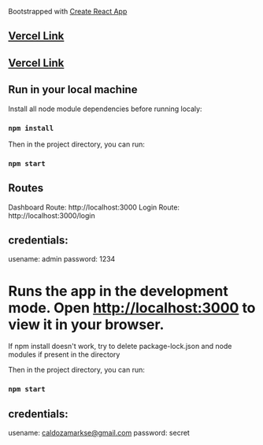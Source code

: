 Bootstrapped with [Create React App](https://github.com/facebook/create-react-app)


## [Vercel Link](https://test-dashboard-gamma.vercel.app)


## [Vercel Link](https://test-dashboard-v2.vercel.app/login)


## Run in your local machine

Install all node module dependencies before running localy:

### `npm install`

Then in the project directory, you can run:

### `npm start`

## Routes

Dashboard Route: http://localhost:3000
Login Route: http://localhost:3000/login

## credentials:

usename: admin
password: 1234

Runs the app in the development mode.
Open [http://localhost:3000](http://localhost:3000) to view it in your browser.
=======
If npm install doesn't work, try to delete package-lock.json and node modules if present in the directory

Then in the project directory, you can run:

### `npm start`

## credentials:
usename: caldozamarkse@gmail.com
password: secret
